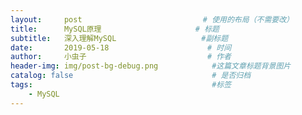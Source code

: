 ```yaml
---
layout:     post                           # 使用的布局（不需要改）
title:      MySQL原理                     # 标题
subtitle:   深入理解MySQL                   #副标题
date:       2019-05-18                      # 时间
author:     小虫子                           # 作者
header-img: img/post-bg-debug.png            #这篇文章标题背景图片
catalog: false                               # 是否归档
tags:                                        #标签
    - MySQL
---
```



